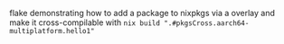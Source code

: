 flake demonstrating how to add a package to nixpkgs via a overlay and make it cross-compilable with `nix build ".#pkgsCross.aarch64-multiplatform.hello1"`
